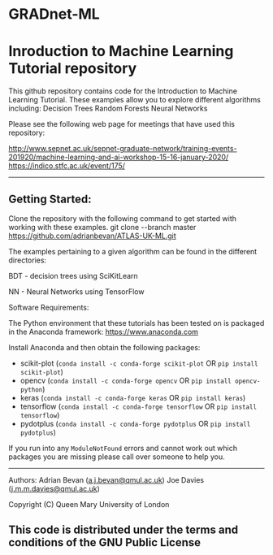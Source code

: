 # GRADnet-ML
Inroduction to Machine Learning Tutorial repository
===========================================================
This github repository contains code for the Introduction to Machine Learning Tutorial.  These examples allow you to explore
different algorithms including:
  Decision Trees
  Random Forests
  Neural Networks

Please see the following web page for meetings that have used this repository:
  
   http://www.sepnet.ac.uk/sepnet-graduate-network/training-events-201920/machine-learning-and-ai-workshop-15-16-january-2020/
   https://indico.stfc.ac.uk/event/175/
  
-------------------------------------------------------------------------------------------------
Getting Started:
----------------
Clone the repository with the following command to get started with working with these examples. git clone --branch master https://github.com/adrianbevan/ATLAS-UK-ML.git

The examples pertaining to a given algorithm can be found in the different directories:

  BDT - decision trees using SciKitLearn

  NN  - Neural Networks using TensorFlow

Software Requirements:

The Python environment that these tutorials has been tested on is packaged in the Anaconda framework: https://www.anaconda.com

Install Anaconda and then obtain the following packages:
* scikit-plot (`conda install -c conda-forge scikit-plot` OR `pip install scikit-plot`)  
* opencv (`conda install -c conda-forge opencv` OR `pip install opencv-python`)  
* keras (`conda install -c conda-forge keras` OR `pip install keras`)
* tensorflow (`conda install -c conda-forge tensorflow` OR `pip install tensorflow`)
* pydotplus (`conda install -c conda-forge pydotplus` OR `pip install pydotplus`)

If you run into any `ModuleNotFound` errors and cannot work out which packages you are missing please call over someone to help you.

-------------------------------------------------------------------------------------------------
Authors: Adrian Bevan (a.j.bevan@qmul.ac.uk)
         Joe Davies (j.m.m.davies@qmul.ac.uk)

Copyright (C) Queen Mary University of London

This code is distributed under the terms and conditions of the GNU Public License
-------------------------------------------------------------------------------------------------
